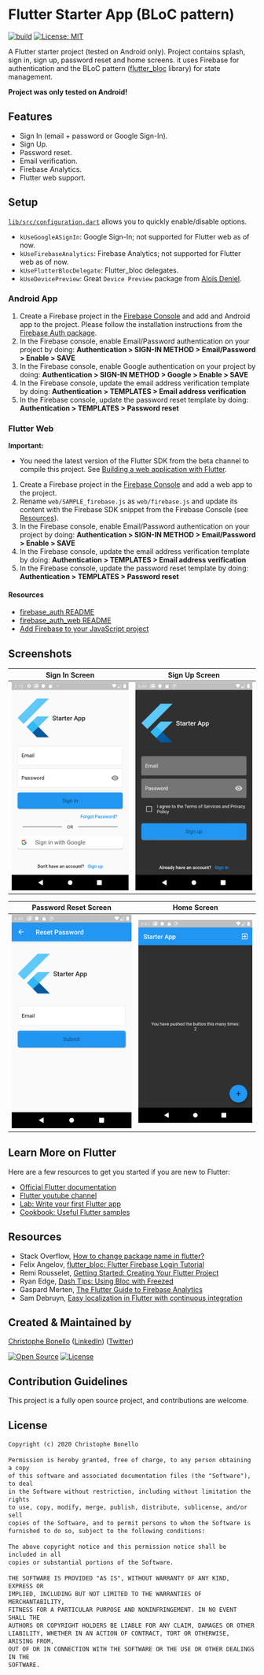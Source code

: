 # Flutter Starter App (BLoC pattern)

[![build](https://github.com/cbonello/flutter_Starter_App/workflows/Dart%20CI/badge.svg)](https://github.com/cbonello/flutter_Starter_App/actions)
[![License: MIT](https://img.shields.io/badge/license-MIT-purple.svg)](https://opensource.org/licenses/MIT)
<!-- [!Coverage](https://raw.githubusercontent.com/cbonello/flutter_Starter_App/master/coverage_badge.svg?sanitize=true) -->

A Flutter starter project (tested on Android only). Project contains splash, sign in, sign up, password reset and home screens.
it uses Firebase for authentication and the BLoC pattern ([flutter_bloc](https://pub.dev/packages/flutter_bloc) library) for state management.

**Project was only tested on Android!**

## Features

- Sign In (email + password or Google Sign-In).
- Sign Up.
- Password reset.
- Email verification.
- Firebase Analytics.
- Flutter web support.

## Setup

[`lib/src/configuration.dart`](./lib/src/configuration.dart) allows you to quickly enable/disable options. 

- `kUseGoogleASignIn`: Google Sign-In; not supported for Flutter web as of now.
- `kUseFirebaseAnalytics`: Firebase Analytics; not supported for Flutter web as of now.
- `kUseFlutterBlocDelegate`: Flutter_bloc delegates.
- `kUseDevicePreview`: Great `Device Preview` package from [Aloïs Deniel](https://aloisdeniel.github.com/).

### Android App

1. Create a Firebase project in the [Firebase Console](https://console.firebase.google.com) and add and Android app to the project. Please follow the installation instructions from the [Firebase Auth package](https://pub.dev/packages/firebase_auth).
1. In the Firebase console, enable Email/Password authentication on your project by doing: **Authentication > SIGN-IN METHOD > Email/Password > Enable > SAVE**
1. In the Firebase console, enable Google authentication on your project by doing: **Authentication > SIGN-IN METHOD > Google > Enable > SAVE**
1. In the Firebase console, update the email address verification template by doing: **Authentication > TEMPLATES > Email address verification**
1. In the Firebase console, update the password reset template by doing: **Authentication > TEMPLATES > Password reset**

### Flutter Web

**Important:**
- You need the latest version of the Flutter SDK from the beta channel to compile this project. See
[Building a web application with Flutter](https://flutter.dev/docs/get-started/web).

1. Create a Firebase project in the [Firebase Console](https://console.firebase.google.com) and add a web app to the project.
1. Rename ```web/SAMPLE_firebase.js``` as ```web/firebase.js``` and update its content with the Firebase SDK snippet
from the Firebase Console (see [Resources](#Resources)).
1. In the Firebase console, enable Email/Password authentication on your project by doing: **Authentication > SIGN-IN METHOD > Email/Password > Enable > SAVE**
1. In the Firebase console, update the email address verification template by doing: **Authentication > TEMPLATES > Email address verification**
1. In the Firebase console, update the password reset template by doing: **Authentication > TEMPLATES > Password reset**
<!-- 1. Follow the instructions from [google_sign_in_web README](https://pub.dev/packages/google_sign_in_web) and include your OAuth ID to ```web/index.html```. -->
<!-- - [Flutter Web Google Sign In](https://stackoverflow.com/questions/60250342/flutter-web-google-sign-in) -->

#### Resources

- [firebase_auth README](https://pub.dev/packages/firebase_auth)
- [firebase_auth_web README](https://github.com/FirebaseExtended/flutterfire/blob/master/packages/firebase_auth/firebase_auth_web/README.md)
- [Add Firebase to your JavaScript project](https://firebase.google.com/docs/web/setup#from-the-cdn)
<!-- - [google_sign_in_web README](https://pub.dev/packages/google_sign_in_web) -->

## Screenshots

Sign In Screen | Sign Up Screen
--- | ---
![Sign In Screen](/screenshots/signin_screen_light.png?raw=true "Sign In Screen") | ![Sign Up Screen](/screenshots/signup_screen_dark.png?raw=true "Sign Up Screen")

Password Reset Screen | Home Screen
--- | ---
![Sign In Screen](/screenshots/password_reset_screen_light.png?raw=true "Sign In Screen") | ![Sign Up Screen](/screenshots/home_screen_dark.png?raw=true "Sign Up Screen")

## Learn More on Flutter

Here are a few resources to get you started if you are new to Flutter:

- [Official Flutter documentation](https://flutter.dev/docs)
- [Flutter youtube channel](https://www.youtube.com/channel/UCwXdFgeE9KYzlDdR7TG9cMw)
- [Lab: Write your first Flutter app](https://flutter.io/docs/get-started/codelab)
- [Cookbook: Useful Flutter samples](https://flutter.io/docs/cookbook)

## Resources

- Stack Overflow, [How to change package name in flutter?](https://stackoverflow.com/questions/51534616/how-to-change-package-name-in-flutter#answer-51550358)
- Felix Angelov, [flutter_bloc: Flutter Firebase Login Tutorial](https://bloclibrary.dev/#/flutterfirebaselogintutorial)
- Remi Rousselet, [Getting Started: Creating Your Flutter Project](https://dash-overflow.net/articles/getting_started/)
- Ryan Edge, [Dash Tips: Using Bloc with Freezed](https://chimon.hashnode.dev/dash-tips-using-bloc-with-freezed-ck8s5s89000mnhps1zf62m14n)
- Gaspard Merten, [The Flutter Guide to Firebase Analytics](https://medium.com/flutter-community/the-flutter-guide-to-firebase-analytics-9b99c6e27a6)
- Sam Debruyn, [Easy localization in Flutter with continuous integration](https://debruyn.dev/2019/easy-localization-in-flutter-with-continuous-integration/)

## Created & Maintained by

[Christophe Bonello](https://github.com/cbonello)
([LinkedIn](https://www.linkedin.com/in/christophe-bonello))
([Twitter](https://twitter.com/chbonello))

[![Open Source](https://badges.frapsoft.com/os/v1/open-source.svg?v=102)](https://opensource.org/licenses/MIT)
[![License](https://img.shields.io/badge/license-MIT-purple)](https://github.com/cbonello/amiidex/blob/master/LICENSE)

## Contribution Guidelines

This project is a fully open source project, and contributions are welcome.

## License

```
Copyright (c) 2020 Christophe Bonello

Permission is hereby granted, free of charge, to any person obtaining a copy
of this software and associated documentation files (the "Software"), to deal
in the Software without restriction, including without limitation the rights
to use, copy, modify, merge, publish, distribute, sublicense, and/or sell
copies of the Software, and to permit persons to whom the Software is
furnished to do so, subject to the following conditions:

The above copyright notice and this permission notice shall be included in all
copies or substantial portions of the Software.

THE SOFTWARE IS PROVIDED "AS IS", WITHOUT WARRANTY OF ANY KIND, EXPRESS OR
IMPLIED, INCLUDING BUT NOT LIMITED TO THE WARRANTIES OF MERCHANTABILITY,
FITNESS FOR A PARTICULAR PURPOSE AND NONINFRINGEMENT. IN NO EVENT SHALL THE
AUTHORS OR COPYRIGHT HOLDERS BE LIABLE FOR ANY CLAIM, DAMAGES OR OTHER
LIABILITY, WHETHER IN AN ACTION OF CONTRACT, TORT OR OTHERWISE, ARISING FROM,
OUT OF OR IN CONNECTION WITH THE SOFTWARE OR THE USE OR OTHER DEALINGS IN THE
SOFTWARE.
```